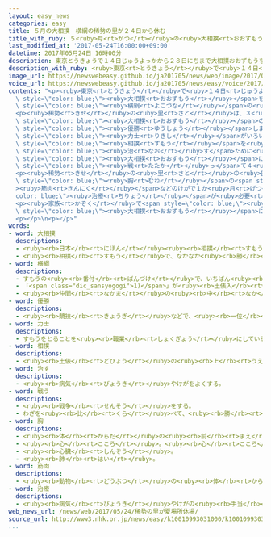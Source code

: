 ```yaml
---
layout: easy_news
categories: easy
title: ５月の大相撲　横綱の稀勢の里が２４日から休む
title_with_ruby: ５<ruby>月<rt>がつ</rt></ruby>の<ruby>大相撲<rt>おおずもう</rt></ruby>　<ruby>横綱<rt>よこづな</rt></ruby>の<ruby>稀勢<rt>きせ</rt></ruby>の<ruby>里<rt>さと</rt></ruby>が<ruby>２４日<rt>にじゅうよっか</rt></ruby>から<ruby>休<rt>やす</rt></ruby>む
last_modified_at: '2017-05-24T16:00:00+09:00'
datetime: 2017年05月24日 16時00分
description: 東京とうきょうで１４日じゅうよっかから２８日にちまで大相撲おおずもうを行おこなっています。
description_with_ruby: <ruby>東京<rt>とうきょう</rt></ruby>で<ruby>１４日<rt>じゅうよっか</rt></ruby>から２８<ruby>日<rt>にち</rt></ruby>まで<ruby>大相撲<rt>おおずもう</rt></ruby>を<ruby>行<rt>おこな</rt></ruby>っています。
image_url: https://newswebeasy.github.io/ja201705/news/web/image/2017/05/24/k10010993031000.jpg
voice_url: https://newswebeasy.github.io/ja201705/news/easy/voice/2017/05/24/k10010993031000.mp3
contents: "<p><ruby>東京<rt>とうきょう</rt></ruby>で<ruby>１４日<rt>じゅうよっか</rt></ruby>から２８<ruby>日<rt>にち</rt></ruby>まで<span\
  \ style=\"color: blue;\"><ruby>大相撲<rt>おおずもう</rt></ruby></span>を<ruby>行<rt>おこな</rt></ruby>っています。<span\
  \ style=\"color: blue;\"><ruby>横綱<rt>よこづな</rt></ruby></span>の<ruby>稀勢<rt>きせ</rt></ruby>の<ruby>里<rt>さと</rt></ruby>が、<ruby>２４日<rt>にじゅうよっか</rt></ruby>から<ruby>休<rt>やす</rt></ruby>むことになりました。</p>\n\
  <p><ruby>稀勢<rt>きせ</rt></ruby>の<ruby>里<rt>さと</rt></ruby>は、３<ruby>月<rt>がつ</rt></ruby>の<span\
  \ style=\"color: blue;\"><ruby>大相撲<rt>おおずもう</rt></ruby></span>の<ruby>途中<rt>とちゅう</rt></ruby>で<ruby>左<rt>ひだり</rt></ruby>の<ruby>腕<rt>うで</rt></ruby>などにけがをしましたが、<span\
  \ style=\"color: blue;\"><ruby>優勝<rt>ゆうしょう</rt></ruby></span>しました。４<ruby>月<rt>がつ</rt></ruby>は<span\
  \ style=\"color: blue;\"><ruby>力士<rt>りきし</rt></ruby></span>がいろいろな<ruby>町<rt>まち</rt></ruby>へ<ruby>行<rt>い</rt></ruby>って<span\
  \ style=\"color: blue;\"><ruby>相撲<rt>すもう</rt></ruby></span>を<ruby>見<rt>み</rt></ruby>せる「<ruby>巡業<rt>じゅんぎょう</rt></ruby>」がありましたが、<ruby>稀勢<rt>きせ</rt></ruby>の<ruby>里<rt>さと</rt></ruby>はけがを<span\
  \ style=\"color: blue;\"><ruby>治<rt>なお</rt></ruby>す</span>ために<ruby>休<rt>やす</rt></ruby>んでいました。そして５<ruby>月<rt>がつ</rt></ruby>の<span\
  \ style=\"color: blue;\"><ruby>大相撲<rt>おおずもう</rt></ruby></span>に<ruby>出<rt>で</rt></ruby>ましたが、１０<ruby>回<rt>かい</rt></ruby><span\
  \ style=\"color: blue;\"><ruby>戦<rt>たたか</rt></ruby>っ</span>て４<ruby>回<rt>かい</rt></ruby><ruby>負<rt>ま</rt></ruby>けました。</p>\n\
  <p><ruby>稀勢<rt>きせ</rt></ruby>の<ruby>里<rt>さと</rt></ruby>の<ruby>医者<rt>いしゃ</rt></ruby>は、<span\
  \ style=\"color: blue;\"><ruby>胸<rt>むね</rt></ruby></span>の<span style=\"color: blue;\"\
  ><ruby>筋肉<rt>きんにく</rt></ruby></span>などのけがで１か<ruby>月<rt>げつ</rt></ruby>ぐらい<span style=\"\
  color: blue;\"><ruby>治療<rt>ちりょう</rt></ruby></span>が<ruby>必要<rt>ひつよう</rt></ruby>だと<ruby>言<rt>い</rt></ruby>っています。</p>\n\
  <p><ruby>家族<rt>かぞく</rt></ruby>で<span style=\"color: blue;\"><ruby>大相撲<rt>おおずもう</rt></ruby></span>を<ruby>見<rt>み</rt></ruby>に<ruby>来<rt>き</rt></ruby>た<ruby>男性<rt>だんせい</rt></ruby>は「<ruby>本当<rt>ほんとう</rt></ruby>に<ruby>残念<rt>ざんねん</rt></ruby>ですが、<ruby>早<rt>はや</rt></ruby>く<ruby>元気<rt>げんき</rt></ruby>になって<ruby>次<rt>つぎ</rt></ruby>の７<ruby>月<rt>がつ</rt></ruby>の<span\
  \ style=\"color: blue;\"><ruby>大相撲<rt>おおずもう</rt></ruby></span>に<ruby>出<rt>で</rt></ruby>てほしいです」と<ruby>話<rt>はな</rt></ruby>していました。</p>\n\
  <p></p>\n<p></p>"
words:
- word: 大相撲
  descriptions:
  - <ruby><rb>日本</rb><rt>にほん</rt></ruby><ruby><rb>相撲</rb><rt>すもう</rt></ruby><ruby><rb>協会</rb><rt>きょうかい</rt></ruby>が<ruby><rb>行</rb><rt>おこな</rt></ruby>う<ruby><rb>専門</rb><rt>せんもん</rt></ruby>の<ruby><rb>力士</rb><rt>りきし</rt></ruby>による<ruby><rb>相撲</rb><rt>すもう</rt></ruby>。
  - <ruby><rb>相撲</rb><rt>すもう</rt></ruby>で、なかなか<ruby><rb>勝</rb><rt>か</rt></ruby>ち<ruby><rb>負</rb><rt>ま</rt></ruby>けの<ruby><rb>決</rb><rt>き</rt></ruby>まらない<ruby><rb>力</rb><rt>ちから</rt></ruby>の<ruby><rb>入</rb><rt>はい</rt></ruby>った<ruby><rb>取組</rb><rt>とりくみ</rt></ruby>。
- word: 横綱
  descriptions:
  - すもうの<ruby><rb>番付</rb><rt>ばんづけ</rt></ruby>で、いちばん<ruby><rb>上</rb><rt>うえ</rt></ruby>の<ruby><rb>位</rb><rt>くらい</rt></ruby>。また、その<ruby><rb>力士</rb><rt>りきし</rt></ruby>。
  - 「<span class="dic_sansyogogi">1)</span>」が<ruby><rb>土俵入</rb><rt>どひょうい</rt></ruby>りのときに、<ruby><rb>腰</rb><rt>こし</rt></ruby>にしめる<ruby><rb>太</rb><rt>ふと</rt></ruby>いつな。
  - <ruby><rb>仲間</rb><rt>なかま</rt></ruby>の<ruby><rb>中</rb><rt>なか</rt></ruby>でいちばんすぐれている<ruby><rb>物</rb><rt>もの</rt></ruby>や<ruby><rb>人</rb><rt>ひと</rt></ruby>。
- word: 優勝
  descriptions:
  - <ruby><rb>競技</rb><rt>きょうぎ</rt></ruby>などで、<ruby><rb>一位</rb><rt>いちい</rt></ruby>で<ruby><rb>勝</rb><rt>か</rt></ruby>つこと。
- word: 力士
  descriptions:
  - すもうをとることを<ruby><rb>職業</rb><rt>しょくぎょう</rt></ruby>にしている<ruby><rb>人</rb><rt>ひと</rt></ruby>。すもうとり。
- word: 相撲
  descriptions:
  - <ruby><rb>土俵</rb><rt>どひょう</rt></ruby>の<ruby><rb>上</rb><rt>うえ</rt></ruby>で、<ruby><rb>二人</rb><rt>ふたり</rt></ruby>が<ruby><rb>取</rb><rt>と</rt></ruby>り<ruby><rb>組</rb><rt>く</rt></ruby>み、<ruby><rb>相手</rb><rt>あいて</rt></ruby>をたおすか、<ruby><rb>外</rb><rt>そと</rt></ruby>に<ruby><rb>出</rb><rt>だ</rt></ruby>すかして<ruby><rb>勝負</rb><rt>しょうぶ</rt></ruby>を<ruby><rb>決</rb><rt>き</rt></ruby>める<ruby><rb>競技</rb><rt>きょうぎ</rt></ruby>。<ruby><rb>国技</rb><rt>こくぎ</rt></ruby>とされる。
- word: 治す
  descriptions:
  - <ruby><rb>病気</rb><rt>びょうき</rt></ruby>やけがをよくする。
- word: 戦う
  descriptions:
  - <ruby><rb>戦争</rb><rt>せんそう</rt></ruby>をする。
  - わざを<ruby><rb>比</rb><rt>くら</rt></ruby>べて、<ruby><rb>勝</rb><rt>か</rt></ruby>ち<ruby><rb>負</rb><rt>ま</rt></ruby>けを<ruby><rb>決</rb><rt>き</rt></ruby>める。
- word: 胸
  descriptions:
  - <ruby><rb>体</rb><rt>からだ</rt></ruby>の<ruby><rb>前</rb><rt>まえ</rt></ruby>の<ruby><rb>部分</rb><rt>ぶぶん</rt></ruby>で、<ruby><rb>首</rb><rt>くび</rt></ruby>と<ruby><rb>腹</rb><rt>はら</rt></ruby>の<ruby><rb>間</rb><rt>あいだ</rt></ruby>。
  - <ruby><rb>心</rb><rt>こころ</rt></ruby>。<ruby><rb>心</rb><rt>こころ</rt></ruby>の<ruby><rb>中</rb><rt>なか</rt></ruby>。
  - <ruby><rb>心臓</rb><rt>しんぞう</rt></ruby>。
  - <ruby><rb>肺</rb><rt>はい</rt></ruby>。
- word: 筋肉
  descriptions:
  - <ruby><rb>動物</rb><rt>どうぶつ</rt></ruby>の<ruby><rb>体</rb><rt>からだ</rt></ruby>を<ruby><rb>動</rb><rt>うご</rt></ruby>かすはたらきをする、<ruby><rb>細</rb><rt>ほそ</rt></ruby>い<ruby><rb>筋</rb><rt>すじ</rt></ruby>が<ruby><rb>集</rb><rt>あつ</rt></ruby>まってできているもの。<ruby><rb>骨</rb><rt>ほね</rt></ruby>につながっているものと、<ruby><rb>内臓</rb><rt>ないぞう</rt></ruby>のかべを<ruby><rb>作</rb><rt>つく</rt></ruby>っているものとがある。
- word: 治療
  descriptions:
  - <ruby><rb>病気</rb><rt>びょうき</rt></ruby>やけがの<ruby><rb>手当</rb><rt>てあ</rt></ruby>てをして<ruby><rb>治</rb><rt>なお</rt></ruby>すこと。
web_news_url: /news/web/2017/05/24/稀勢の里が夏場所休場/
source_url: http://www3.nhk.or.jp/news/easy/k10010993031000/k10010993031000.html
...
```


